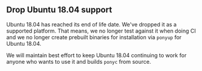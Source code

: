 ## Drop Ubuntu 18.04 support

Ubuntu 18.04 has reached its end of life date. We've dropped it as a supported platform. That means, we no longer test against it when doing CI and we no longer create prebuilt binaries for installation via `ponyup` for Ubuntu 18.04.

We will maintain best effort to keep Ubuntu 18.04 continuing to work for anyone who wants to use it and builds `ponyc` from source.
